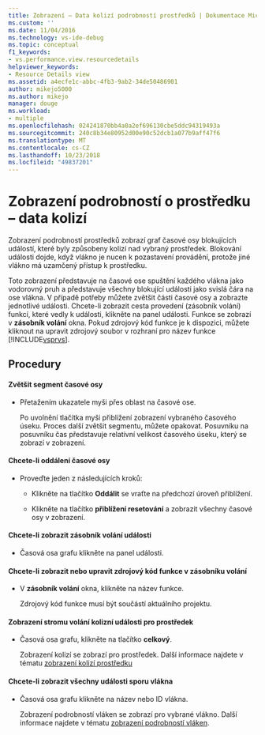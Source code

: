 ```yaml
---
title: Zobrazení – Data kolizí podrobností prostředků | Dokumentace Microsoftu
ms.custom: ''
ms.date: 11/04/2016
ms.technology: vs-ide-debug
ms.topic: conceptual
f1_keywords:
- vs.performance.view.resourcedetails
helpviewer_keywords:
- Resource Details view
ms.assetid: a4ecfe1c-abbc-4fb3-9ab2-34de50486901
author: mikejo5000
ms.author: mikejo
manager: douge
ms.workload:
- multiple
ms.openlocfilehash: 024241870bb4a0a2ef696130cbe5ddc94319493a
ms.sourcegitcommit: 240c8b34e80952d00e90c52dcb1a077b9aff47f6
ms.translationtype: MT
ms.contentlocale: cs-CZ
ms.lasthandoff: 10/23/2018
ms.locfileid: "49837201"
---
```

# <a name="resource-details-view---contention-data"></a>Zobrazení podrobností o prostředku – data kolizí
Zobrazení podrobností prostředků zobrazí graf časové osy blokujících událostí, které byly způsobeny kolizí nad vybraný prostředek. Blokování události dojde, když vlákno je nucen k pozastavení provádění, protože jiné vlákno má uzamčený přístup k prostředku.  
  
 Toto zobrazení představuje na časové ose spuštění každého vlákna jako vodorovný pruh a představuje všechny blokující události jako svislá čára na ose vlákna. V případě potřeby můžete zvětšit části časové osy a zobrazte jednotlivé události. Chcete-li zobrazit cesta provedení (zásobník volání) funkcí, které vedly k události, klikněte na panel události. Funkce se zobrazí v **zásobník volání** okna. Pokud zdrojový kód funkce je k dispozici, můžete kliknout na upravit zdrojový soubor v rozhraní pro název funkce [!INCLUDE[vsprvs](../code-quality/includes/vsprvs_md.md)].  
  
## <a name="procedures"></a>Procedury  
  
#### <a name="to-magnify-a-timeline-segment"></a>Zvětšit segment časové osy  
  
-   Přetažením ukazatele myši přes oblast na časové ose.  
  
     Po uvolnění tlačítka myši přiblížení zobrazení vybraného časového úseku. Proces další zvětšit segmentu, můžete opakovat. Posuvníku na posuvníku čas představuje relativní velikost časového úseku, který se zobrazí v zobrazení.  
  
#### <a name="to-zoom-out-on-a-timeline"></a>Chcete-li oddálení časové osy  
  
-   Proveďte jeden z následujících kroků:  
  
    -   Klikněte na tlačítko **Oddálit** se vraťte na předchozí úroveň přiblížení.  
  
    -   Klikněte na tlačítko **přiblížení resetování** a zobrazit všechny časové osy v zobrazení.  
  
#### <a name="to-view-the-call-stack-of-an-event"></a>Chcete-li zobrazit zásobník volání události  
  
-   Časová osa grafu klikněte na panel události.  
  
#### <a name="to-view-or-edit-the-source-code-of-a-function-in-the-call-stack"></a>Chcete-li zobrazit nebo upravit zdrojový kód funkce v zásobníku volání  
  
- V **zásobník volání** okna, klikněte na název funkce.  
  
  Zdrojový kód funkce musí být součástí aktuálního projektu.  
  
#### <a name="to-view-the-call-tree-of-contention-events-for-the-resource"></a>Zobrazení stromu volání kolizní události pro prostředek  
  
-   Časová osa grafu, klikněte na tlačítko **celkový**.  
  
     Zobrazení kolizí se zobrazí pro prostředek. Další informace najdete v tématu [zobrazení kolizí prostředku](../profiling/resource-contentions-view-contention-data.md)  
  
#### <a name="to-view-all-the-contention-events-of-a-thread"></a>Chcete-li zobrazit všechny události sporu vlákna  
  
-   Časová osa grafu klikněte na název nebo ID vlákna.  
  
     Zobrazení podrobností vláken se zobrazí pro vybrané vlákno. Další informace najdete v tématu [zobrazení podrobností vláken](../profiling/thread-details-view-contention-data.md).